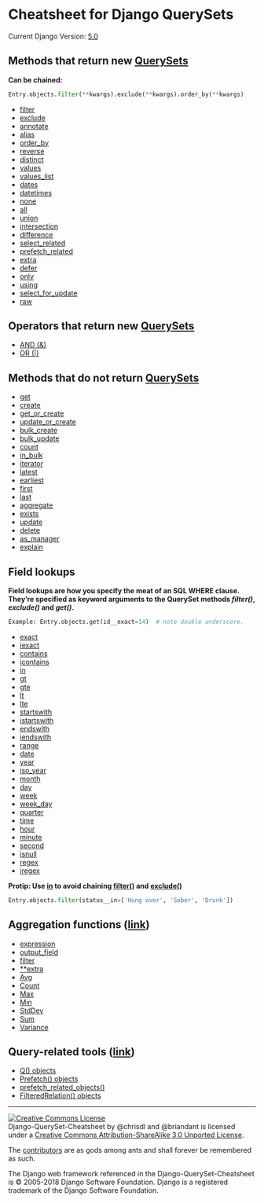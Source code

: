 # Cheatsheet for Django QuerySets
Current Django Version: [5.0](https://docs.djangoproject.com/en/5.0/ref/models/querysets/)

## Methods that return new [QuerySets](https://docs.djangoproject.com/en/5.0/ref/models/querysets/#methods-that-return-new-querysets)

**Can be chained:**

```python
Entry.objects.filter(**kwargs).exclude(**kwargs).order_by(**kwargs)
```

 * [filter](https://docs.djangoproject.com/en/5.0/ref/models/querysets/#filter)
 * [exclude](https://docs.djangoproject.com/en/5.0/ref/models/querysets/#exclude)
 * [annotate](https://docs.djangoproject.com/en/5.0/ref/models/querysets/#annotate)
 * [alias]([text](https://docs.djangoproject.com/en/5.0/ref/models/querysets/#alias))
 * [order_by](https://docs.djangoproject.com/en/5.0/ref/models/querysets/#order-by)
 * [reverse](https://docs.djangoproject.com/en/5.0/ref/models/querysets/#reverse)
 * [distinct](https://docs.djangoproject.com/en/5.0/ref/models/querysets/#distinct)
 * [values](https://docs.djangoproject.com/en/5.0/ref/models/querysets/#values)
 * [values_list](https://docs.djangoproject.com/en/5.0/ref/models/querysets/#values-list)
 * [dates](https://docs.djangoproject.com/en/5.0/ref/models/querysets/#dates)
 * [datetimes](https://docs.djangoproject.com/en/5.0/ref/models/querysets/#datetimes)
 * [none](https://docs.djangoproject.com/en/5.0/ref/models/querysets/#none)
 * [all](https://docs.djangoproject.com/en/5.0/ref/models/querysets/#all)
 * [union](https://docs.djangoproject.com/en/5.0/ref/models/querysets/#union)
 * [intersection](https://docs.djangoproject.com/en/5.0/ref/models/querysets/#intersection)
 * [difference](https://docs.djangoproject.com/en/5.0/ref/models/querysets/#difference)
 * [select_related](https://docs.djangoproject.com/en/5.0/ref/models/querysets/#select-related)
 * [prefetch_related](https://docs.djangoproject.com/en/5.0/ref/models/querysets/#prefetch-related)
 * [extra](https://docs.djangoproject.com/en/5.0/ref/models/querysets/#extra)
 * [defer](https://docs.djangoproject.com/en/5.0/ref/models/querysets/#defer)
 * [only](https://docs.djangoproject.com/en/5.0/ref/models/querysets/#only)
 * [using](https://docs.djangoproject.com/en/5.0/ref/models/querysets/#using)
 * [select_for_update](https://docs.djangoproject.com/en/5.0/ref/models/querysets/#select-for-update)
 * [raw](https://docs.djangoproject.com/en/5.0/ref/models/querysets/#raw)

## Operators that return new [QuerySets](https://docs.djangoproject.com/en/5.0/ref/models/querysets/#operators-that-return-new-querysets)

 * [AND (&)](https://docs.djangoproject.com/en/5.0/ref/models/querysets/#and)
 * [OR (|)](https://docs.djangoproject.com/en/5.0/ref/models/querysets/#or)

## Methods that do not return [QuerySets](https://docs.djangoproject.com/en/5.0/ref/models/querysets/#methods-that-do-not-return-querysets)

 * [get](https://docs.djangoproject.com/en/5.0/ref/models/querysets/#get)
 * [create](https://docs.djangoproject.com/en/5.0/ref/models/querysets/#create)
 * [get_or_create](https://docs.djangoproject.com/en/5.0/ref/models/querysets/#get-or-create)
 * [update_or_create](https://docs.djangoproject.com/en/5.0/ref/models/querysets/#update-or-create)
 * [bulk_create](https://docs.djangoproject.com/en/5.0/ref/models/querysets/#bulk-create)
 * [bulk_update](https://docs.djangoproject.com/en/5.0/ref/models/querysets/#bulk-update)
 * [count](https://docs.djangoproject.com/en/5.0/ref/models/querysets/#count)
 * [in_bulk](https://docs.djangoproject.com/en/5.0/ref/models/querysets/#in-bulk)
 * [iterator](https://docs.djangoproject.com/en/5.0/ref/models/querysets/#iterator)
 * [latest](https://docs.djangoproject.com/en/5.0/ref/models/querysets/#latest)
 * [earliest](https://docs.djangoproject.com/en/5.0/ref/models/querysets/#earliest)
 * [first](https://docs.djangoproject.com/en/5.0/ref/models/querysets/#first)
 * [last](https://docs.djangoproject.com/en/5.0/ref/models/querysets/#last)
 * [aggregate](https://docs.djangoproject.com/en/5.0/ref/models/querysets/#aggregate)
 * [exists](https://docs.djangoproject.com/en/5.0/ref/models/querysets/#exists)
 * [update](https://docs.djangoproject.com/en/5.0/ref/models/querysets/#update)
 * [delete](https://docs.djangoproject.com/en/5.0/ref/models/querysets/#delete)
 * [as_manager](https://docs.djangoproject.com/en/5.0/ref/models/querysets/#as-manager)
 * [explain](https://docs.djangoproject.com/en/5.0/ref/models/querysets/#explain)

## Field lookups

**Field lookups are how you specify the meat of an SQL WHERE clause. They’re specified as keyword arguments to the QuerySet methods *filter()*, *exclude()* and *get()*.**

```python
Example: Entry.objects.get(id__exact=14)  # note double underscore.
```

 * [exact](https://docs.djangoproject.com/en/5.0/ref/models/querysets/#exact)
 * [iexact](https://docs.djangoproject.com/en/5.0/ref/models/querysets/#iexact)
 * [contains](https://docs.djangoproject.com/en/5.0/ref/models/querysets/#contains)
 * [icontains](https://docs.djangoproject.com/en/5.0/ref/models/querysets/#icontains)
 * [in](https://docs.djangoproject.com/en/5.0/ref/models/querysets/#in)
 * [gt](https://docs.djangoproject.com/en/5.0/ref/models/querysets/#gt)
 * [gte](https://docs.djangoproject.com/en/5.0/ref/models/querysets/#gte)
 * [lt](https://docs.djangoproject.com/en/5.0/ref/models/querysets/#lt)
 * [lte](https://docs.djangoproject.com/en/5.0/ref/models/querysets/#lte)
 * [startswith](https://docs.djangoproject.com/en/5.0/ref/models/querysets/#startswith)
 * [istartswith](https://docs.djangoproject.com/en/5.0/ref/models/querysets/#istartswith)
 * [endswith](https://docs.djangoproject.com/en/5.0/ref/models/querysets/#endswith)
 * [iendswith](https://docs.djangoproject.com/en/5.0/ref/models/querysets/#iendswith)
 * [range](https://docs.djangoproject.com/en/5.0/ref/models/querysets/#range)
 * [date](https://docs.djangoproject.com/en/5.0/ref/models/querysets/#date)
 * [year](https://docs.djangoproject.com/en/5.0/ref/models/querysets/#year)
 * [iso_year](https://docs.djangoproject.com/en/5.0/ref/models/querysets/#iso-year)
 * [month](https://docs.djangoproject.com/en/5.0/ref/models/querysets/#month)
 * [day](https://docs.djangoproject.com/en/5.0/ref/models/querysets/#day)
 * [week](https://docs.djangoproject.com/en/5.0/ref/models/querysets/#week)
 * [week_day](https://docs.djangoproject.com/en/5.0/ref/models/querysets/#week-day)
 * [quarter](https://docs.djangoproject.com/en/5.0/ref/models/querysets/#quarter)
 * [time](https://docs.djangoproject.com/en/5.0/ref/models/querysets/#time)
 * [hour](https://docs.djangoproject.com/en/5.0/ref/models/querysets/#hour)
 * [minute](https://docs.djangoproject.com/en/5.0/ref/models/querysets/#minute)
 * [second](https://docs.djangoproject.com/en/5.0/ref/models/querysets/#second)
 * [isnull](https://docs.djangoproject.com/en/5.0/ref/models/querysets/#isnull)
 * [regex](https://docs.djangoproject.com/en/5.0/ref/models/querysets/#regex)
 * [iregex](https://docs.djangoproject.com/en/5.0/ref/models/querysets/#iregex)

**Protip: Use [in](https://docs.djangoproject.com/en/5.0/ref/models/querysets/#in) to avoid chaining [filter()](https://docs.djangoproject.com/en/5.0/ref/models/querysets/#filter) and [exclude()](https://docs.djangoproject.com/en/5.0/ref/models/querysets/#exclude)**

```python
Entry.objects.filter(status__in=['Hung over', 'Sober', 'Drunk'])
```

## Aggregation functions ([link](https://docs.djangoproject.com/en/5.0/ref/models/querysets/#aggregation-functions))

 * [expression](https://docs.djangoproject.com/en/5.0/ref/models/querysets/#expression)
 * [output_field](https://docs.djangoproject.com/en/5.0/ref/models/querysets/#output-field)
 * [filter](https://docs.djangoproject.com/en/5.0/ref/models/querysets/#aggregate-filter)
 * [\*\*extra](https://docs.djangoproject.com/en/5.0/ref/models/querysets/#id7)
 * [Avg](https://docs.djangoproject.com/en/5.0/ref/models/querysets/#avg)
 * [Count](https://docs.djangoproject.com/en/5.0/ref/models/querysets/#id8)
 * [Max](https://docs.djangoproject.com/en/5.0/ref/models/querysets/#max)
 * [Min](https://docs.djangoproject.com/en/5.0/ref/models/querysets/#min)
 * [StdDev](https://docs.djangoproject.com/en/5.0/ref/models/querysets/#stddev)
 * [Sum](https://docs.djangoproject.com/en/5.0/ref/models/querysets/#sum)
 * [Variance](https://docs.djangoproject.com/en/5.0/ref/models/querysets/#variance)

## Query-related tools ([link](https://docs.djangoproject.com/en/5.0/ref/models/querysets/#query-related-tools))

 * [Q() objects](https://docs.djangoproject.com/en/5.0/ref/models/querysets/#q-objects)
 * [Prefetch() objects](https://docs.djangoproject.com/en/5.0/ref/models/querysets/#prefetch-objects)
 * [prefetch_related_objects()](https://docs.djangoproject.com/en/5.0/ref/models/querysets/#prefetch-related-objects)
 * [FilteredRelation() objects](https://docs.djangoproject.com/en/5.0/ref/models/querysets/#filteredrelation-objects)

- - -

<a rel="license" href="http://creativecommons.org/licenses/by-sa/3.0/deed.en_US"><img alt="Creative Commons License" style="border-width:0" src="http://i.creativecommons.org/l/by-sa/3.0/88x31.png" /></a><br /><span xmlns:dct="http://purl.org/dc/terms/" href="http://purl.org/dc/dcmitype/Text" property="dct:title" rel="dct:type">Django-QuerySet-Cheatsheet</span> by <span xmlns:cc="http://creativecommons.org/ns#" property="cc:attributionName">@chrisdl and @briandant</span> is licensed under a <a rel="license" href="http://creativecommons.org/licenses/by-sa/3.0/deed.en_US">Creative Commons Attribution-ShareAlike 3.0 Unported License</a>.<br />

The [contributors](https://github.com/chrisdl/Django-QuerySet-Cheatsheet/graphs/contributors) are as gods among ants and shall forever be remembered as such.

The Django web framework referenced in the Django-QuerySet-Cheatsheet is ​© 2005-2018 Django Software Foundation.
Django is a registered trademark of the Django Software Foundation.
